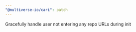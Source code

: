 ```yaml
---
"@multiverse-io/cari": patch
---
```


Gracefully handle user not entering any repo URLs during init
